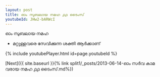 ```yaml
---
layout: post
title: ഓം സുബലായ നമഹ ൧൧ ടൈംസ്
youtubeId: JHw2-bARWcI
---
```

 
 
 ഓം സുബലായ നമഹ 
 
 -  മറ്റുള്ളവരെ സേവിക്കുന്ന ശക്തി ആർക്കാണ് 
 
  
 
  
 
 
 
 
 
 


{% include youtubePlayer.html id=page.youtubeId %}
 
[Next]({{ site.baseurl }}{% link  split1/_posts/2013-06-14-ഓം സർവ കാമ വരായ നമഹ ൧൧ ടൈംസ്.md%})
 
